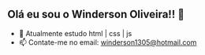 ## Olá eu sou o Winderson Oliveira!! 👋

- 🌱 Atualmente estudo html | css | js
- 📫 Contate-me no email: winderson1305@hotmail.com
